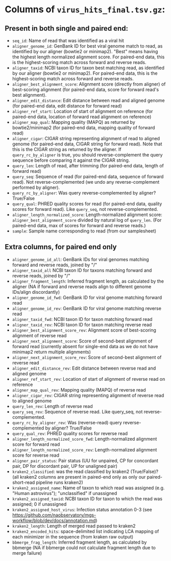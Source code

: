 # Columns of `virus_hits_final.tsv.gz`:

## Present in both single and paired end:
- `seq_id`: Name of read that was identified as a viral hit
- `aligner_genome_id`: GenBank ID for best viral genome match to read, as identified by our aligner (bowtie2 or minimap2). "Best" means having the highest length normalized alignment score. For paired-end data, this is the highest-scoring match across forward and reverse reads. 
- `aligner_taxid`: NCBI taxon ID for taxon best matching read, as identified by our aligner (bowtie2 or minimap2). For paired-end data, this is the highest-scoring match across forward and reverse reads. 
- `aligner_best_alignment_score`: Alignment score (directly from aligner) of best-scoring alignment (for paired-end data, score for forward read's best alignment). 
- `aligner_edit_distance`: Edit distance between read and aligned genome (for paired-end data, edit distance for forward read)
- `aligner_ref_start`: Location of start of alignment on reference (for paired-end data, location of forward read alignment on reference)
- `aligner_map_qual`: Mapping quality (MAPQ) as returned by bowtie2/minimap2 (for paired-end data, mapping quality of forward read)
- `aligner_cigar`: CIGAR string representing alignment of read to aligned genome (for paired-end data, CIGAR string for forward read). Note that this is the CIGAR string as returned by the aligner. If `query_rc_by_aligner` is true, you should reverse-complement the query sequence before comparing it against the CIGAR string. 
- `query_len`: Length of read, after trimming (for paired-end data, length of forward read)
- `query_seq`: Sequence of read (for paired-end data, sequence of forward read). Not reverse-complemented (we undo any reverse-complement performed by aligner).
- `query_rc_by_aligner`: Was query reverse-complemented by aligner? True/False  
- `query_qual`: PHRED quality scores for read (for paired-end data, quality scores for forward read). Like `query_seq`, not reverse-complemented. 
- `aligner_length_normalized_score`: Length-normalized alignment score: `aligner_best_alignment_score` divided by natural log of `query_len`. (For paired-end data, max of scores for forward and reverse reads.)
- `sample`: Sample name corresponding to read (from our samplesheet)

## Extra columns, for paired end only
- `aligner_genome_id_all`: GenBank IDs for viral genomes matching forward and reverse reads, joined by "/" 
- `aligner_taxid_all` NCBI taxon ID for taxons matching forward and reverse reads, joined by "/" 
- `aligner_fragment_length`: Inferred fragment length, as calculated by the aligner (NA if forward and reverse reads align to different genome IDs/align discordantly)
- `aligner_genome_id_fwd`: GenBank ID for viral genome matching forward read
- `aligner_genome_id_rev`: GenBank ID for viral genome matching reverse read
- `aligner_taxid_fwd`: NCBI taxon ID for taxon matching forward read 
- `aligner_taxid_rev`: NCBI taxon ID for taxon matching reverse read
- `aligner_best_alignment_score_rev`: Alignment score of best-scoring alignment of reverse read 
- `aligner_next_alignment_score`: Score of second-best alignment of forward read (currently absent for single-end data as we do not have minimap2 return multiple alignments)
- `aligner_next_alignment_score_rev`: Score of second-best alignment of reverse read
- `aligner_edit_distance_rev`: Edit distance between reverse read and aligned genome
- `aligner_ref_start_rev`: Location of start of alignment of reverse read on reference 
- `aligner_map_qual_rev`: Mapping quality (MAPQ) of reverse read
- `aligner_cigar_rev`: CIGAR string representing alignment of reverse read to aligned genome 
- `query_len_rev`: Length of reverse read
- `query_seq_rev`: Sequence of reverse read. Like query_seq, not reverse-complemented.
- `query_rc_by_aligner_rev`: Was (reverse-read) query reverse-complemented by aligner? True/False  
- `query_qual_rev`: PHRED quality scores for reverse read 
- `aligner_length_normalized_score_fwd`: Length-normalized alignment score for forward read
- `aligner_length_normalized_score_rev`: Length-normalized alignment score for reverse read
- `aligner_pair_status`: Pair status (UU for unpaired, CP for concordant pair, DP for discordant pair, UP for unaligned pair) 
- `kraken2_classified`: was the read classified by kraken2 (True/False)? (all kraken2 columns are present in paired-end only as only our paired-short-read pipeline runs kraken2)
- `kraken2_assigned_name`: Name of taxon to which read was assigned (e.g. "Human astrovirus"); "unclassified" if unassigned
- `kraken2_assigned_taxid`: NCBI taxon ID for taxon to which the read was assigned; 0 if unassigned
- `kraken2_assigned_host_virus`: Infection status annotation 0-3 (see https://github.com/naobservatory/mgs-workflow/blob/dev/docs/annotation.md) 
- `kraken2_length`: Length of merged read passed to kraken2
- `kraken2_encoded_hits`: space-delimited list indicating LCA mapping of each minimizer in the sequence (from kraken raw output)
- `bbmerge_frag_length`: Inferred fragment length, as calculated by bbmerge (NA if bbmerge could not calculate fragment length due to merge failure)

